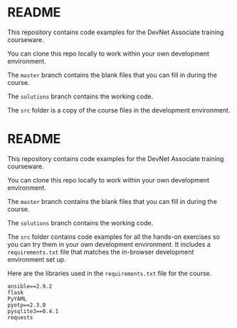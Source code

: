 # README

This repository contains code examples for the DevNet Associate training courseware.

You can clone this repo locally to work within your own development environment.

The `master` branch contains the blank files that you can fill in during the course.

The `solutions` branch contains the working code.

The `src` folder is a copy of the course files in the development environment.
# README

This repository contains code examples for the DevNet Associate training courseware.

You can clone this repo locally to work within your own development environment.

The `master` branch contains the blank files that you can fill in during the course.

The `solutions` branch contains the working code.

The `src` folder contains code examples for all the hands-on exercises so you can try them in your own development environment. It includes a `requirements.txt` file that matches the in-browser development environment set up. 

Here are the libraries used in the `requirements.txt` file for the course.

```
ansible==2.9.2
flask
PyYAML
pyotp==2.3.0
pysqlite3==0.4.1
requests
```
